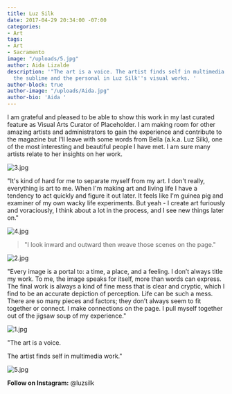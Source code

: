 ```yaml
---
title: Luz Silk
date: 2017-04-29 20:34:00 -07:00
categories:
- Art
tags:
- Art
- Sacramento
image: "/uploads/5.jpg"
author: Aida Lizalde
description: '"The art is a voice. The artist finds self in multimedia work." Find
  the sublime and the personal in Luz Silk''s visual works. '
author-block: true
author-image: "/uploads/Aida.jpg"
author-bio: 'Aida '
---
```


I am grateful and pleased to be able to show this work in my last curated feature as Visual Arts Curator of Placeholder. I am making room for other amazing artists and administrators to gain the experience and contribute to the magazine but I'll leave with some words from Bella (a.k.a. Luz Silk), one of the most interesting and beautiful people I have met. I am sure many artists relate to her insights on her work. 


![3.jpg](/uploads/3.jpg)


"It's kind of hard for me to separate myself from my art. I don't really, everything is art to me. When I'm making art and living life I have a tendency to act quickly and figure it out later. It feels like I'm guinea pig and examiner of my own wacky life experiments. But yeah - I create art furiously and voraciously, I think about a lot in the process, and I see new things later on."


![4.jpg](/uploads/4.jpg)



> "I look inward and outward then weave those scenes on the page."


![2.jpg](/uploads/2.jpg)


"Every image is a portal to: a time, a place, and a feeling. I don’t always title my work. To me, the image speaks for itself, more than words can express. The final work is always a kind of fine mess that is clear and cryptic, which I find to be an accurate depiction of perception. Life can be such a mess. There are so many pieces and factors; they don’t always seem to fit together or connect. I make connections on the page. I pull myself together out of the jigsaw soup of my experience."

![1.jpg](/uploads/1.jpg)


"The art is a voice.

The artist finds self in multimedia work."


![5.jpg](/uploads/5.jpg)

**Follow on Instagram:** @luzsilk